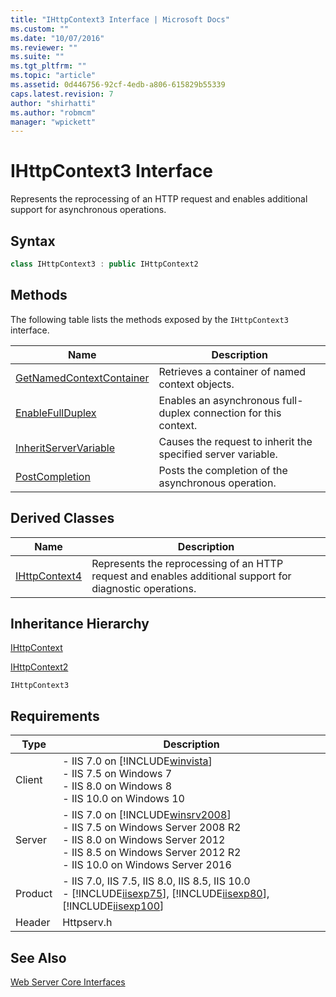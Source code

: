 ```yaml
---
title: "IHttpContext3 Interface | Microsoft Docs"
ms.custom: ""
ms.date: "10/07/2016"
ms.reviewer: ""
ms.suite: ""
ms.tgt_pltfrm: ""
ms.topic: "article"
ms.assetid: 0d446756-92cf-4edb-a806-615829b55339
caps.latest.revision: 7
author: "shirhatti"
ms.author: "robmcm"
manager: "wpickett"
---
```

# IHttpContext3 Interface
Represents the reprocessing of an HTTP request and enables additional support for asynchronous operations.  
  
## Syntax  
  
```cpp  
class IHttpContext3 : public IHttpContext2  
```  
  
## Methods  
 The following table lists the methods exposed by the `IHttpContext3` interface.  
  
|Name|Description|  
|----------|-----------------|  
|[GetNamedContextContainer](../../web-development-reference\webdev-native-api-reference/ihttpcontext3-getnamedcontextcontainer-method.md)|Retrieves a container of named context objects.|  
|[EnableFullDuplex](../../web-development-reference\webdev-native-api-reference/ihttpcontext3-enablefullduplex-method.md)|Enables an asynchronous full-duplex connection for this context.|  
|[InheritServerVariable](../../web-development-reference\webdev-native-api-reference/ihttpcontext3-inheritservervariable-method.md)|Causes the request to inherit the specified server variable.|  
|[PostCompletion](../../web-development-reference\webdev-native-api-reference/ihttpcontext3-postcompletion-method.md)|Posts the completion of the asynchronous operation.|  
  
## Derived Classes  
  
|Name|Description|  
|----------|-----------------|  
|[IHttpContext4](../../web-development-reference\webdev-native-api-reference/ihttpcontext4-interface.md)|Represents the reprocessing of an HTTP request and enables additional support for diagnostic operations.|  
  
## Inheritance Hierarchy  
 [IHttpContext](../../web-development-reference\webdev-native-api-reference/ihttpcontext-interface.md)  
  
 [IHttpContext2](../../web-development-reference\webdev-native-api-reference/ihttpcontext2-interface.md)  
  
 `IHttpContext3`  
  
## Requirements  
  
|Type|Description|  
|----------|-----------------|  
|Client|-   IIS 7.0 on [!INCLUDE[winvista](../../wmi-provider/includes/winvista-md.md)]<br />-   IIS 7.5 on Windows 7<br />-   IIS 8.0 on Windows 8<br />-   IIS 10.0 on Windows 10|  
|Server|-   IIS 7.0 on [!INCLUDE[winsrv2008](../../wmi-provider/includes/winsrv2008-md.md)]<br />-   IIS 7.5 on Windows Server 2008 R2<br />-   IIS 8.0 on Windows Server 2012<br />-   IIS 8.5 on Windows Server 2012 R2<br />-   IIS 10.0 on Windows Server 2016|  
|Product|-   IIS 7.0, IIS 7.5, IIS 8.0, IIS 8.5, IIS 10.0<br />-   [!INCLUDE[iisexp75](../../web-development-reference/native-code-api-reference/includes/iisexp75-md.md)], [!INCLUDE[iisexp80](../../web-development-reference/native-code-api-reference/includes/iisexp80-md.md)], [!INCLUDE[iisexp100](../../web-development-reference/native-code-api-reference/includes/iisexp100-md.md)]|  
|Header|Httpserv.h|  
  
## See Also  
 [Web Server Core Interfaces](../../web-development-reference\webdev-native-api-reference/web-server-core-interfaces.md)